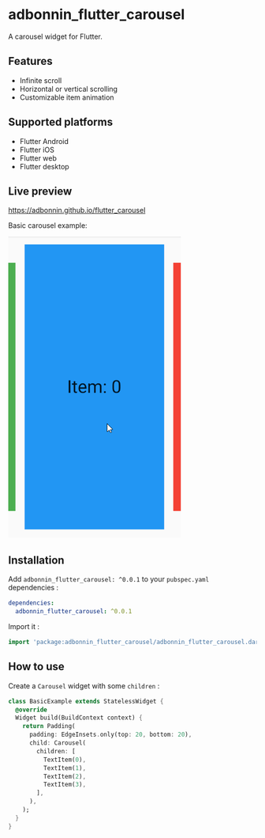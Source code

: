 # adbonnin_flutter_carousel

A carousel widget for Flutter.

## Features

* Infinite scroll
* Horizontal or vertical scrolling
* Customizable item animation

## Supported platforms

* Flutter Android
* Flutter iOS
* Flutter web
* Flutter desktop

## Live preview

https://adbonnin.github.io/flutter_carousel

Basic carousel example:

![simple](doc/screenshots/basic.gif)

## Installation

Add `adbonnin_flutter_carousel: ^0.0.1` to your `pubspec.yaml` dependencies :

```yaml
dependencies:
  adbonnin_flutter_carousel: ^0.0.1
```

Import it :

```dart
import 'package:adbonnin_flutter_carousel/adbonnin_flutter_carousel.dart';
```

## How to use

Create a `Carousel` widget with some `children` :

```dart
class BasicExample extends StatelessWidget {
  @override
  Widget build(BuildContext context) {
    return Padding(
      padding: EdgeInsets.only(top: 20, bottom: 20),
      child: Carousel(
        children: [
          TextItem(0),
          TextItem(1),
          TextItem(2),
          TextItem(3),
        ],
      ),
    );
  }
}
```
